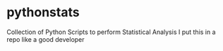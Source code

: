 # pythonstats
Collection of Python Scripts to perform Statistical Analysis
I put this in a repo like a good developer